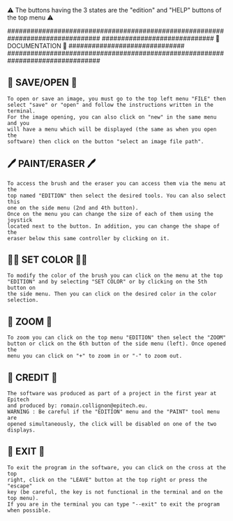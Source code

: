 ⚠ The buttons having the 3 states are the "edition" and "HELP" buttons of the top menu ⚠

################################################################################
############################# 📃 DOCUMENTATION 📃 ##############################
################################################################################

## 📁 SAVE/OPEN 📁
    To open or save an image, you must go to the top left menu "FILE" then
    select "save" or "open" and follow the instructions written in the terminal.
    For the image opening, you can also click on "new" in the same menu and you
    will have a menu which will be displayed (the same as when you open the
    software) then click on the button "select an image file path".

## 🖊 PAINT/ERASER 🖊
    To access the brush and the eraser you can access them via the menu at the
    top named "EDITION" then select the desired tools. You can also select this
    one on the side menu (2nd and 4th button).
    Once on the menu you can change the size of each of them using the joystick
    located next to the button. In addition, you can change the shape of the
    eraser below this same controller by clicking on it.

## 👩‍🎨 SET COLOR 🧑‍🎨
    To modify the color of the brush you can click on the menu at the top
    "EDITION" and by selecting "SET COLOR" or by clicking on the 5th button on
    the side menu. Then you can click on the desired color in the color selection.

## 🔬 ZOOM 🔬
    To zoom you can click on the top menu "EDITION" then select the "ZOOM"
    button or click on the 6th button of the side menu (left). Once opened the
    menu you can click on "+" to zoom in or "-" to zoom out.

## 📖 CREDIT 📖
    The software was produced as part of a project in the first year at Epitech
    and produced by: romain.collignon@epitech.eu.
    WARNING : Be careful if the "EDITION" menu and the "PAINT" tool menu are
    opened simultaneously, the click will be disabled on one of the two displays.

## 👋 EXIT 👋
    To exit the program in the software, you can click on the cross at the top
    right, click on the "LEAVE" button at the top right or press the "escape"
    key (be careful, the key is not functional in the terminal and on the top menu).
    If you are in the terminal you can type "--exit" to exit the program when possible.

